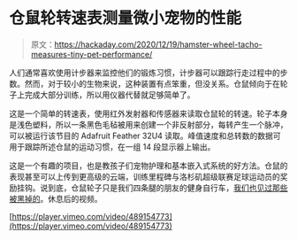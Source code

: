 # 仓鼠轮转速表测量微小宠物的性能

> 原文：<https://hackaday.com/2020/12/19/hamster-wheel-tacho-measures-tiny-pet-performance/>

人们通常喜欢使用计步器来监控他们的锻炼习惯，计步器可以跟踪行走过程中的步数。然而，对于较小的生物来说，这种装置有点笨重，但没关系。仓鼠倾向于在轮子上完成大部分训练，所以用仪器代替就足够简单了。

这是一个简单的转速表，使用红外发射器和传感器来读取仓鼠轮的转速。轮子本身是浅色塑料，所以一条黑色毛毡被用来创建一个非反射部分，每转产生一个脉冲，可以被运行该节目的 Adafruit Feather 32U4 读取。峰值速度和总转数的数据可用于跟踪所述仓鼠的运动习惯，在一组 14 段显示器上输出。

这是一个有趣的项目，也是教孩子们宠物护理和基本嵌入式系统的好方法。仓鼠的表现甚至可以上传到更高级的云端，训练里程碑与洛杉矶超级联赛足球运动员的奖励挂钩。说到底，仓鼠轮子只是我们四条腿的朋友的健身自行车，[我们也见过那些被黑掉的](https://hackaday.com/2020/08/04/unbricking-a-2000-exercise-bike-with-a-raspberry-pi-zero-and-bluetooth-hacks/)。休息后的视频。

[https://player.vimeo.com/video/489154773](https://player.vimeo.com/video/489154773)